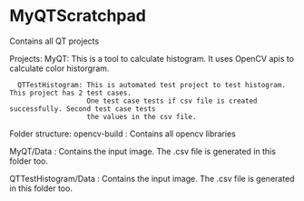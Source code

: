 # MyQTScratchpad
Contains all QT projects

Projects: 
      MyQT: This is a tool to calculate histogram. It uses OpenCV apis to calculate color historgram.

      QTTestHistogram: This is automated test project to test histogram. This project has 2 test cases. 
                       One test case tests if csv file is created successfully. Second test case tests 
                       the values in the csv file. 

Folder structure:
opencv-build : Contains all opencv libraries

MyQT/Data : Contains the input image. The .csv file is generated in this folder too.

QTTestHistogram/Data : Contains the input image. The .csv file is generated in this folder too.
